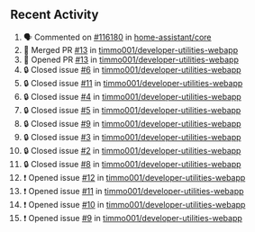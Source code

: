 ## Recent Activity

<!--START_SECTION:activity-->
1. 🗣 Commented on [#116180](https://github.com/home-assistant/core/issues/116180) in [home-assistant/core](https://github.com/home-assistant/core)
2. 🎉 Merged PR [#13](https://github.com/timmo001/developer-utilities-webapp/pull/13) in [timmo001/developer-utilities-webapp](https://github.com/timmo001/developer-utilities-webapp)
3. 💪 Opened PR [#13](https://github.com/timmo001/developer-utilities-webapp/pull/13) in [timmo001/developer-utilities-webapp](https://github.com/timmo001/developer-utilities-webapp)
4. 🔒 Closed issue [#6](https://github.com/timmo001/developer-utilities-webapp/issues/6) in [timmo001/developer-utilities-webapp](https://github.com/timmo001/developer-utilities-webapp)
5. 🔒 Closed issue [#11](https://github.com/timmo001/developer-utilities-webapp/issues/11) in [timmo001/developer-utilities-webapp](https://github.com/timmo001/developer-utilities-webapp)
6. 🔒 Closed issue [#4](https://github.com/timmo001/developer-utilities-webapp/issues/4) in [timmo001/developer-utilities-webapp](https://github.com/timmo001/developer-utilities-webapp)
7. 🔒 Closed issue [#5](https://github.com/timmo001/developer-utilities-webapp/issues/5) in [timmo001/developer-utilities-webapp](https://github.com/timmo001/developer-utilities-webapp)
8. 🔒 Closed issue [#9](https://github.com/timmo001/developer-utilities-webapp/issues/9) in [timmo001/developer-utilities-webapp](https://github.com/timmo001/developer-utilities-webapp)
9. 🔒 Closed issue [#3](https://github.com/timmo001/developer-utilities-webapp/issues/3) in [timmo001/developer-utilities-webapp](https://github.com/timmo001/developer-utilities-webapp)
10. 🔒 Closed issue [#2](https://github.com/timmo001/developer-utilities-webapp/issues/2) in [timmo001/developer-utilities-webapp](https://github.com/timmo001/developer-utilities-webapp)
11. 🔒 Closed issue [#8](https://github.com/timmo001/developer-utilities-webapp/issues/8) in [timmo001/developer-utilities-webapp](https://github.com/timmo001/developer-utilities-webapp)
12. ❗ Opened issue [#12](https://github.com/timmo001/developer-utilities-webapp/issues/12) in [timmo001/developer-utilities-webapp](https://github.com/timmo001/developer-utilities-webapp)
13. ❗ Opened issue [#11](https://github.com/timmo001/developer-utilities-webapp/issues/11) in [timmo001/developer-utilities-webapp](https://github.com/timmo001/developer-utilities-webapp)
14. ❗ Opened issue [#10](https://github.com/timmo001/developer-utilities-webapp/issues/10) in [timmo001/developer-utilities-webapp](https://github.com/timmo001/developer-utilities-webapp)
15. ❗ Opened issue [#9](https://github.com/timmo001/developer-utilities-webapp/issues/9) in [timmo001/developer-utilities-webapp](https://github.com/timmo001/developer-utilities-webapp)
<!--END_SECTION:activity-->
